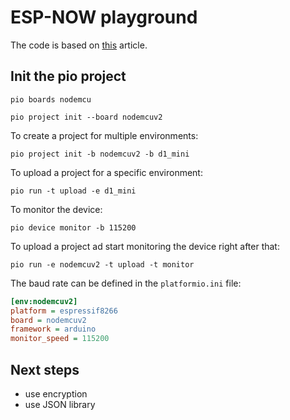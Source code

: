 # ESP-NOW playground

The code is based on [this](https://randomnerdtutorials.com/esp-now-esp8266-nodemcu-arduino-ide/) article.

## Init the pio project

```console
pio boards nodemcu
```

```console
pio project init --board nodemcuv2
```

To create a project for multiple environments:

```console
pio project init -b nodemcuv2 -b d1_mini
```

To upload a project for a specific environment:

```console
pio run -t upload -e d1_mini
```

To monitor the device:

```console
pio device monitor -b 115200
```

To upload a project ad start monitoring the device right after that:

```console
pio run -e nodemcuv2 -t upload -t monitor
```

The baud rate can be defined in the `platformio.ini` file:

```ini
[env:nodemcuv2]
platform = espressif8266
board = nodemcuv2
framework = arduino
monitor_speed = 115200
```

## Next steps

* use encryption
* use JSON library
